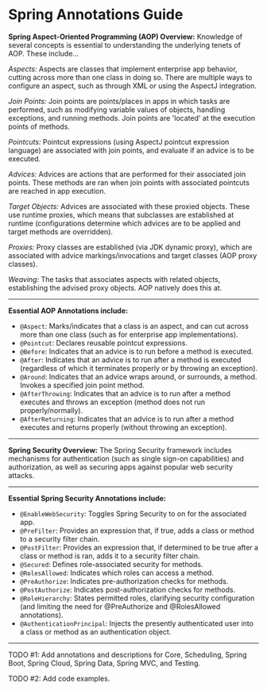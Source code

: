 # Spring Annotations Guide

**Spring Aspect-Oriented Programming (AOP) Overview:** Knowledge of several concepts is essential to understanding the underlying tenets of AOP. These include...
  
*Aspects:* Aspects are classes that implement enterprise app behavior, cutting across more than one class in doing so. There are multiple ways to configure an aspect, such as through XML or using the AspectJ integration.  

*Join Points:* Join points are points/places in apps in which tasks are performed, such as modifying variable values of objects, handling exceptions, and running methods. Join points are 'located' at the execution points of methods.  

*Pointcuts:* Pointcut expressions (using AspectJ pointcut expression language) are associated with join points, and evaluate if an advice is to be executed.  

*Advices:* Advices are actions that are performed for their associated join points. These methods are ran when join points with associated pointcuts are reached in app execution.  

*Target Objects:* Advices are associated with these proxied objects. These use runtime proxies, which means that subclasses are established at runtime (configurations determine which advices are to be applied and target methods are overridden).  

*Proxies:* Proxy classes are established (via JDK dynamic proxy), which are associated with advice markings/invocations and target classes (AOP proxy classes).  

*Weaving:* The tasks that associates aspects with related objects, establishing the advised proxy objects. AOP natively does this at.  

<hr />  
  
**Essential AOP Annotations include:**  
  * `@Aspect`: Marks/indicates that a class is an aspect, and can cut across more than one class (such as for enterprise app implementations).
  * `@Pointcut`: Declares reusable pointcut expressions.
  * `@Before`: Indicates that an advice is to run before a method is executed.
  * `@After`: Indicates that an advice is to run after a method is executed (regardless of which it terminates properly or by throwing an exception).
  * `@Around`: Indicates that an advice wraps around, or surrounds, a method. Invokes a specified join point method.
  * `@AfterThrowing`: Indicates that an advice is to run after a method executes and throws an exception (method does not run properly/normally).
  * `@AfterReturning`: Indicates that an advice is to run after a method executes and returns properly (without throwing an exception).

<hr />  

**Spring Security Overview:** The Spring Security framework includes mechanisms for authentication (such as single sign-on capabilities) and authorization, as well as securing apps against popular web security attacks. 
<hr />
  
**Essential Spring Security Annotations include:**  
  * `@EnableWebSecurity`: Toggles Spring Security to on for the associated app.
  * `@PreFilter`: Provides an expression that, if true, adds a class or method to a security filter chain.
  * `@PostFilter`: Provides an expression that, if determined to be true after a class or method is ran, adds it to a security filter chain.
  * `@Secured`: Defines role-associated security for methods.
  * `@RolesAllowed`: Indicates which roles can access a method.
  * `@PreAuthorize`: Indicates pre-authorization checks for methods.
  * `@PostAuthorize`: Indicates post-authorization checks for methods.
  * `@RoleHierarchy`: States permitted roles, clarifying security configuration (and limiting the need for @PreAuthorize and @RolesAllowed annotations).
  * `@AuthenticationPrincipal`: Injects the presently authenticated user into a class or method as an authentication object.

<hr />  
TODO #1: Add annotations and descriptions for Core, Scheduling, Spring Boot, Spring Cloud, Spring Data, Spring MVC, and Testing.  
  
TODO #2: Add code examples.
